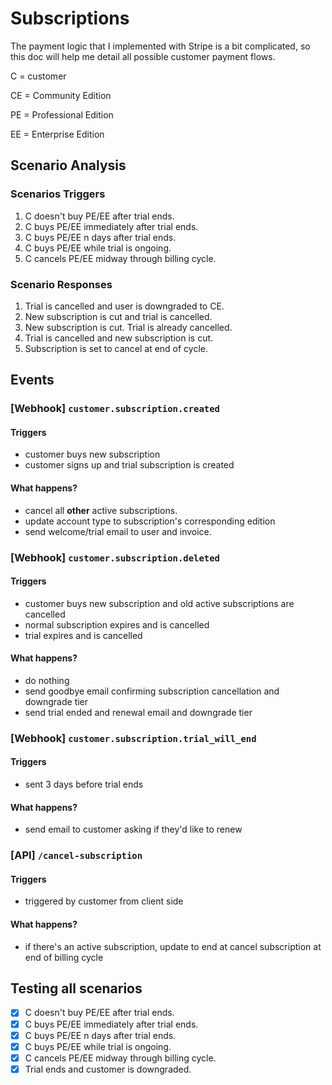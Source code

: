 # Subscriptions

The payment logic that I implemented with Stripe is a bit complicated, so this doc will help me detail all possible customer payment flows.

C = customer

CE = Community Edition

PE = Professional Edition

EE = Enterprise Edition

## Scenario Analysis

### Scenarios Triggers

1. C doesn't buy PE/EE after trial ends.
2. C buys PE/EE immediately after trial ends.
3. C buys PE/EE n days after trial ends.
4. C buys PE/EE while trial is ongoing.
5. C cancels PE/EE midway through billing cycle.

### Scenario Responses

1. Trial is cancelled and user is downgraded to CE.
2. New subscription is cut and trial is cancelled.
3. New subscription is cut. Trial is already cancelled.
4. Trial is cancelled and new subscription is cut.
5. Subscription is set to cancel at end of cycle.

## Events

### [Webhook] `customer.subscription.created`

#### Triggers

- customer buys new subscription
- customer signs up and trial subscription is created

#### What happens?

- cancel all **other** active subscriptions.
- update account type to subscription's corresponding edition
- send welcome/trial email to user and invoice.

### [Webhook] `customer.subscription.deleted`

#### Triggers

- customer buys new subscription and old active subscriptions are cancelled
- normal subscription expires and is cancelled
- trial expires and is cancelled

#### What happens?

- do nothing
- send goodbye email confirming subscription cancellation and downgrade tier
- send trial ended and renewal email and downgrade tier

### [Webhook] `customer.subscription.trial_will_end`

#### Triggers

- sent 3 days before trial ends

#### What happens?

- send email to customer asking if they'd like to renew

### [API] `/cancel-subscription`

#### Triggers

- triggered by customer from client side

#### What happens?

- if there's an active subscription, update to end at cancel subscription at end of billing cycle

## Testing all scenarios

- [X] C doesn't buy PE/EE after trial ends.
- [X] C buys PE/EE immediately after trial ends.
- [X] C buys PE/EE n days after trial ends.
- [X] C buys PE/EE while trial is ongoing.
- [X] C cancels PE/EE midway through billing cycle.
- [X] Trial ends and customer is downgraded.
